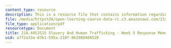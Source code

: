 ```yaml
---
content_type: resource
description: This is a resource file that contains information regarding week 5 memo.
file: /media/https%3A/open-learning-course-data-rc.s3.amazonaws.com/21a-445j-slavery-and-human-trafficking-in-the-21st-century-spring-2015/a7f2a33a87b1595a218f962988408520_MIT21A_445JS15_Week5memo.pdf
file_type: application/pdf
resourcetype: Document
title: 21A.445JS15 Slavery And Human Trafficking - Week 5 Response Memo
uid: a7f2a33a-87b1-595a-218f-962988408520
---
```

